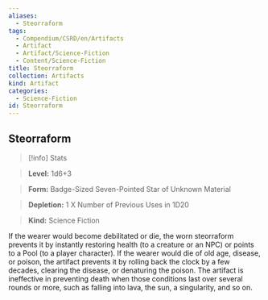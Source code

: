 ```yaml
---
aliases:
  - Steorraform
tags:
  - Compendium/CSRD/en/Artifacts
  - Artifact
  - Artifact/Science-Fiction
  - Content/Science-Fiction
title: Steorraform
collection: Artifacts
kind: Artifact
categories:
  - Science-Fiction
id: Steorraform
---
```

## Steorraform    
>[!info] Stats    
> **Level:** 1d6+3    
> **Form:** Badge-Sized Seven-Pointed Star of Unknown Material    
> **Depletion:** 1 X Number of Previous Uses in 1D20    
> **Kind:** Science Fiction  
    
If the wearer would become debilitated or die, the worn steorraform prevents it by instantly restoring health (to a creature or an NPC) or points to a Pool (to a player character). If the wearer would die of old age, disease, or poison, the artifact prevents it by rolling back the clock by a few decades, clearing the disease, or denaturing the poison. The artifact is ineffective in preventing death when those conditions last over several rounds or more, such as falling into lava, the sun, a singularity, and so on.
